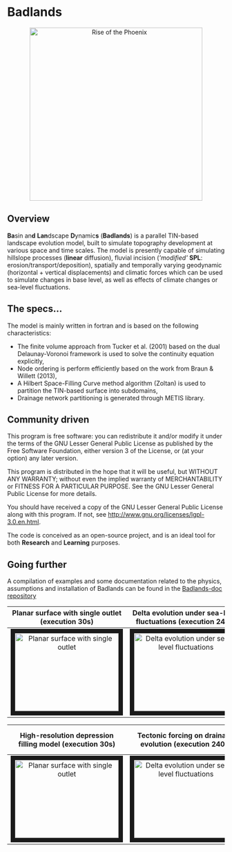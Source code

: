 Badlands
=====

<div align="center">
    <img width=400 src="https://github.com/badlands-model/Badlands-doc/blob/master/figures/riseofthephoenix.png" alt="Rise of the Phoenix" title="Example of Landscape evolution with Badlands"</img>
</div>

## Overview

**Ba**sin an**d** **Lan**dscape **D**ynamic**s** (**Badlands**) is a parallel TIN-based landscape evolution model, built to simulate topography development at various space and time scales. The model is presently capable of simulating hillslope processes (**linear** diffusion), fluvial incision (*'modified'* **SPL**:  erosion/transport/deposition), spatially and temporally varying geodynamic (horizontal + vertical displacements) and climatic forces which can be used to simulate changes in base level, as well as effects of climate changes or sea-level fluctuations. 

## The specs...

The model is mainly written in fortran and is based on the following characteristics: 
* The finite volume approach from Tucker et al. (2001) based on the dual Delaunay-Voronoi framework is used to solve the continuity equation explicitly, 
* Node ordering is perform efficiently based on the work from Braun & Willett (2013),
* A Hilbert Space-Filling Curve method algorithm (Zoltan) is used to partition the TIN-based surface into subdomains,
* Drainage network partitioning is generated through METIS library. 

## Community driven

This program is free software: you can redistribute it and/or modify it under the terms of the GNU Lesser General Public License as published by the Free Software Foundation, either version 3 of the License, or (at your option) any later version.

This program is distributed in the hope that it will be useful, but WITHOUT ANY WARRANTY; without even the implied warranty of MERCHANTABILITY or FITNESS FOR A PARTICULAR PURPOSE.  See the GNU Lesser General Public License for more details.

You should have received a copy of the GNU Lesser General Public License along with this program.  If not, see <http://www.gnu.org/licenses/lgpl-3.0.en.html>.

The code is conceived as an open-source project, and is an ideal tool for both **Research** and **Learning** purposes.

## Going further

A compilation of examples and some documentation related to the physics, assumptions and installation of Badlands can be found in the <a href='https://github.com/badlands-model/Badlands-doc'>Badlands-doc repository<a/>


| Planar surface with single outlet (execution 30s)| Delta evolution under sea-level fluctuations (execution 240s) | Climatic forcing on drainage evolution (execution 500s)| 
| :-------------: |:-------------:|:-------------:| 
| <a href="http://www.youtube.com/watch?feature=player_embedded&v=lORa_EPs15Y" target="_blank"><img src="http://img.youtube.com/vi/lORa_EPs15Y/0.jpg" alt="Planar surface with single outlet" width="240" height="180" border="10" /></a> | <a href="http://www.youtube.com/watch?feature=player_embedded&v=nX0EDM2-oTc" target="_blank"><img src="http://img.youtube.com/vi/nX0EDM2-oTc/0.jpg" alt="Delta evolution under sea-level fluctuations" width="240" height="180" border="10" /></a> | <a href="http://www.youtube.com/watch?feature=player_embedded&v=2ibm8I1GvT8" target="_blank"><img src="http://img.youtube.com/vi/2ibm8I1GvT8/0.jpg" alt="Climatic forcing on drainage evolution" width="240" height="180" border="10" /></a> |

| High-resolution depression filling model (execution 30s)| Tectonic forcing on drainage evolution (execution 240s) | Landscape evolution over continental scale (execution 500s)| 
| :-------------: |:-------------:|:-------------:| 
| <a href="http://www.youtube.com/watch?feature=player_embedded&v=lORa_EPs15Y" target="_blank"><img src="http://img.youtube.com/vi/lORa_EPs15Y/0.jpg" alt="Planar surface with single outlet" width="240" height="180" border="10" /></a> | <a href="http://www.youtube.com/watch?feature=player_embedded&v=nX0EDM2-oTc" target="_blank"><img src="http://img.youtube.com/vi/nX0EDM2-oTc/0.jpg" alt="Delta evolution under sea-level fluctuations" width="240" height="180" border="10" /></a> | <a href="http://www.youtube.com/watch?feature=player_embedded&v=2ibm8I1GvT8" target="_blank"><img src="http://img.youtube.com/vi/2ibm8I1GvT8/0.jpg" alt="Climatic forcing on drainage evolution" width="240" height="180" border="10" /></a> |

